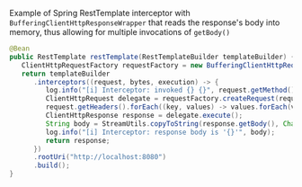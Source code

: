 Example of Spring RestTemplate interceptor with `BufferingClientHttpResponseWrapper` 
that reads the response's body into memory, thus allowing for multiple invocations of `getBody()`

```java
@Bean
public RestTemplate restTemplate(RestTemplateBuilder templateBuilder) {
   ClientHttpRequestFactory requestFactory = new BufferingClientHttpRequestFactory(new SimpleClientHttpRequestFactory());
   return templateBuilder
      .interceptors((request, bytes, execution) -> {
         log.info("[i] Interceptor: invoked {} {}", request.getMethod(), request.getURI());
         ClientHttpRequest delegate = requestFactory.createRequest(request.getURI(), request.getMethod());
         request.getHeaders().forEach((key, values) -> values.forEach(value -> delegate.getHeaders().add(key, value)));
         ClientHttpResponse response = delegate.execute();
         String body = StreamUtils.copyToString(response.getBody(), Charset.defaultCharset());
         log.info("[i] Interceptor: response body is '{}'", body);
         return response;
      })
      .rootUri("http://localhost:8080")
      .build();
}
```